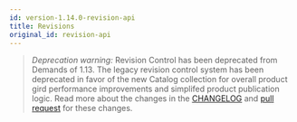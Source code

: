 ```yaml
---
id: version-1.14.0-revision-api
title: Revisions
original_id: revision-api
---
```


> _Deprecation warning:_ Revision Control has been deprecated from Demands of 1.13. The legacy revision control system has been deprecated in favor of the new Catalog collection for overall product gird performance improvements and simplifed product publication logic. Read more about the changes in the [CHANGELOG](https://github.com/reactioncommerce/reaction/blob/v1.14.0/CHANGELOG.md) and [pull request](https://github.com/reactioncommerce/reaction/pull/4238) for these changes.
